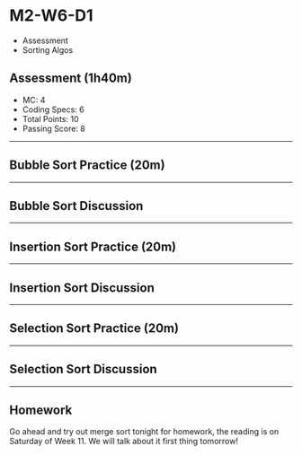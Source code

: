 # M2-W6-D1

- Assessment
- Sorting Algos

## Assessment (1h40m)

- MC: 4
- Coding Specs: 6
- Total Points: 10
- Passing Score: 8

---

## Bubble Sort Practice (20m)

---

## Bubble Sort Discussion

---

## Insertion Sort Practice (20m)

---

## Insertion Sort Discussion

---

## Selection Sort Practice (20m)

---

## Selection Sort Discussion

---

## Homework

Go ahead and try out merge sort tonight for homework, the reading is on
Saturday of Week 11. We will talk about it first thing tomorrow!
